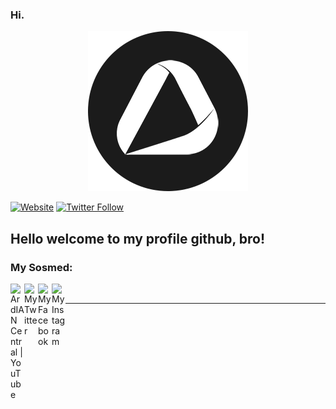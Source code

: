 ### Hi.

<p align="center">
  <img src="img/logo.png">
</p>

[![Website](https://img.shields.io/website?label=ArdIAN%20Central&style=for-the-badge&up_color=f44336&up_message=SUBSCRIBE&url=https%3A%2F%2Fwww.youtube.com%2Fuser%2Fianardian1com)][youtube]
[![Twitter Follow](https://img.shields.io/twitter/follow/yansaan_?color=1DA1F2&logo=twitter&style=for-the-badge)](https://twitter.com/intent/follow?original_referer=https%3A%2F%2Fgithub.com%2Fyansaan&screen_name=yansaan_)

## Hello welcome to my profile github, bro!


### My Sosmed:

[<img align="left" alt="ArdIAN Central | YouTube" width="22px" src="https://cdn.jsdelivr.net/npm/simple-icons@v3/icons/youtube.svg"  />][youtube]
[<img align="left" alt="My Twitter" width="22px" src="https://cdn.jsdelivr.net/npm/simple-icons@v3/icons/twitter.svg" />][twitter]
[<img align="left" alt="My Facebook" width="22px" src="https://cdn.jsdelivr.net/npm/simple-icons@v3/icons/facebook.svg" />][facebook]
[<img align="left" alt="My Instagram" width="22px" src="https://cdn.jsdelivr.net/npm/simple-icons@v3/icons/instagram.svg" />][instagram]

<br />


---



[twitter]: https://twitter.com/yansaan_
[youtube]: https://youtube.com/yansaanid
[instagram]: https://instagram.com/yansaan_
[facebook]: https://facebook.com/yansaanxyz
